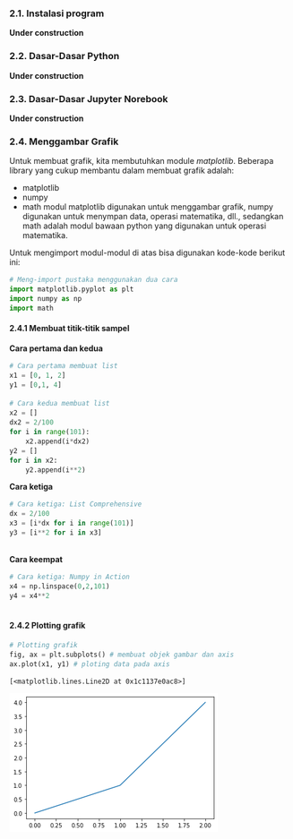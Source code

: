 ### 2.1. Instalasi program
**Under construction**
### 2.2. Dasar-Dasar Python
**Under construction**
### 2.3. Dasar-Dasar Jupyter Norebook
**Under construction**


### 2.4. Menggambar Grafik
Untuk membuat grafik, kita membutuhkan module *matplotlib*. Beberapa library yang cukup membantu dalam membuat grafik adalah:
- matplotlib
- numpy
- math
modul matplotlib digunakan untuk menggambar grafik, numpy digunakan untuk menympan data, operasi matematika, dll., sedangkan math adalah modul bawaan python yang digunakan untuk operasi matematika.

Untuk mengimport modul-modul di atas bisa digunakan kode-kode berikut ini:


```python
# Meng-import pustaka menggunakan dua cara
import matplotlib.pyplot as plt
import numpy as np
import math
```

#### 2.4.1 Membuat titik-titik sampel
**Cara pertama dan kedua**



```python
# Cara pertama membuat list
x1 = [0, 1, 2]
y1 = [0,1, 4] 

# Cara kedua membuat list
x2 = []
dx2 = 2/100
for i in range(101):
    x2.append(i*dx2) 
y2 = []
for i in x2:
    y2.append(i**2) 
```

**Cara ketiga**



```python
# Cara ketiga: List Comprehensive
dx = 2/100
x3 = [i*dx for i in range(101)]
y3 = [i**2 for i in x3]
 
```

**Cara keempat**


```python
# Cara ketiga: Numpy in Action 
x4 = np.linspace(0,2,101)
y4 = x4**2
 
```

#### 2.4.2 Plotting grafik


```python
# Plotting grafik
fig, ax = plt.subplots() # membuat objek gambar dan axis
ax.plot(x1, y1) # ploting data pada axis
```




    [<matplotlib.lines.Line2D at 0x1c1137e0ac8>]




![png](02-dasar-python-jupyter_files/02-dasar-python-jupyter_10_1.png)

